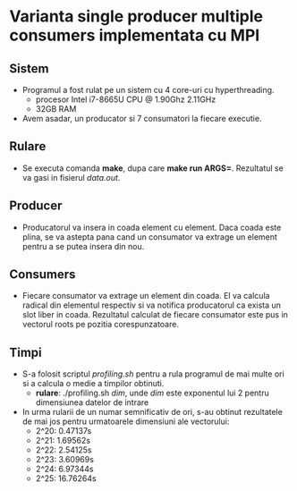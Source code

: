 # Varianta single producer multiple consumers implementata cu MPI

## Sistem
* Programul a fost rulat pe un sistem cu 4 core-uri cu hyperthreading.
    * procesor Intel i7-8665U CPU @ 1.90Ghz 2.11GHz
    * 32GB RAM
* Avem asadar, un producator si 7 consumatori la fiecare executie.

## Rulare
* Se executa comanda **make**, dupa care **make run ARGS=<dim>**. Rezultatul se va gasi in fisierul *data.out*.  

## Producer
* Producatorul va insera in coada element cu element. Daca coada este plina, se va astepta pana cand un consumator va extrage un element pentru a se putea insera din nou.

## Consumers
* Fiecare consumator va extrage un element din coada. El va calcula radical din elementul respectiv si va notifica producatorul ca exista un slot liber in coada. Rezultatul calculat de fiecare consumator este pus in vectorul roots pe pozitia corespunzatoare.

## Timpi
* S-a folosit scriptul *profiling.sh* pentru a rula programul de mai multe ori si a calcula o medie a timpilor obtinuti.
    * **rulare**: ./profiling.sh *dim*, unde *dim* este exponentul lui 2 pentru dimensiunea datelor de intrare
* In urma rularii de un numar semnificativ de ori, s-au obtinut rezultatele de mai jos pentru urmatoarele dimensiuni ale vectorului:
    * 2^20: 0.47137s
    * 2^21: 1.69562s
    * 2^22: 2.54125s
    * 2^23: 3.60969s
    * 2^24: 6.97344s
    * 2^25: 16.76264s
    